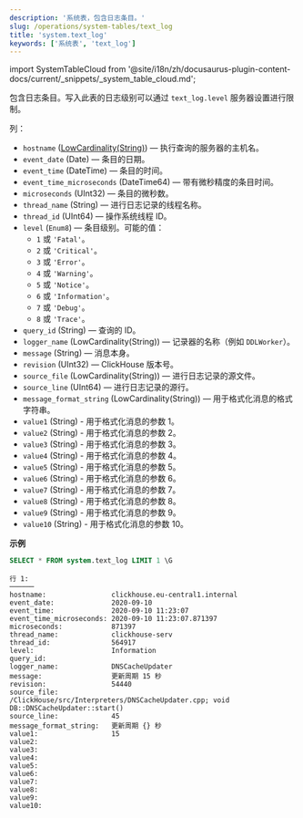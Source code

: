 ```yaml
---
description: '系统表，包含日志条目。'
slug: /operations/system-tables/text_log
title: 'system.text_log'
keywords: ['系统表', 'text_log']
---
```


import SystemTableCloud from '@site/i18n/zh/docusaurus-plugin-content-docs/current/_snippets/_system_table_cloud.md';

<SystemTableCloud/>

包含日志条目。写入此表的日志级别可以通过 `text_log.level` 服务器设置进行限制。

列：

- `hostname` ([LowCardinality(String)](../../sql-reference/data-types/string.md)) — 执行查询的服务器的主机名。
- `event_date` (Date) — 条目的日期。
- `event_time` (DateTime) — 条目的时间。
- `event_time_microseconds` (DateTime64) — 带有微秒精度的条目时间。
- `microseconds` (UInt32) — 条目的微秒数。
- `thread_name` (String) — 进行日志记录的线程名称。
- `thread_id` (UInt64) — 操作系统线程 ID。
- `level` (`Enum8`) — 条目级别。可能的值：
    - `1` 或 `'Fatal'`。
    - `2` 或 `'Critical'`。
    - `3` 或 `'Error'`。
    - `4` 或 `'Warning'`。
    - `5` 或 `'Notice'`。
    - `6` 或 `'Information'`。
    - `7` 或 `'Debug'`。
    - `8` 或 `'Trace'`。
- `query_id` (String) — 查询的 ID。
- `logger_name` (LowCardinality(String)) — 记录器的名称（例如 `DDLWorker`）。
- `message` (String) — 消息本身。
- `revision` (UInt32) — ClickHouse 版本号。
- `source_file` (LowCardinality(String)) — 进行日志记录的源文件。
- `source_line` (UInt64) — 进行日志记录的源行。
- `message_format_string` (LowCardinality(String)) — 用于格式化消息的格式字符串。
- `value1` (String) - 用于格式化消息的参数 1。
- `value2` (String) - 用于格式化消息的参数 2。
- `value3` (String) - 用于格式化消息的参数 3。
- `value4` (String) - 用于格式化消息的参数 4。
- `value5` (String) - 用于格式化消息的参数 5。
- `value6` (String) - 用于格式化消息的参数 6。
- `value7` (String) - 用于格式化消息的参数 7。
- `value8` (String) - 用于格式化消息的参数 8。
- `value9` (String) - 用于格式化消息的参数 9。
- `value10` (String) - 用于格式化消息的参数 10。

**示例**

``` sql
SELECT * FROM system.text_log LIMIT 1 \G
```

``` text
行 1:
──────
hostname:                clickhouse.eu-central1.internal
event_date:              2020-09-10
event_time:              2020-09-10 11:23:07
event_time_microseconds: 2020-09-10 11:23:07.871397
microseconds:            871397
thread_name:             clickhouse-serv
thread_id:               564917
level:                   Information
query_id:
logger_name:             DNSCacheUpdater
message:                 更新周期 15 秒
revision:                54440
source_file:             /ClickHouse/src/Interpreters/DNSCacheUpdater.cpp; void DB::DNSCacheUpdater::start()
source_line:             45
message_format_string:   更新周期 {} 秒
value1:                  15
value2:                  
value3:                  
value4:                  
value5:                  
value6:                  
value7:                  
value8:                  
value9:                  
value10:                  
```
